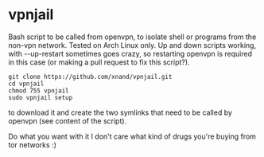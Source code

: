 # vpnjail

Bash script to be called from openvpn, to isolate shell or programs from the non-vpn network. Tested on Arch Linux only. Up and down scripts working, with --up-restart sometimes goes crazy, so restarting openvpn is required in this case (or making a pull request to fix this script?).

    git clone https://github.com/xnand/vpnjail.git
    cd vpnjail
    chmod 755 vpnjail
    sudo vpnjail setup
    
to download it and create the two symlinks that need to be called by openvpn (see content of the script).

Do what you want with it I don't care what kind of drugs you're buying from tor networks :)
